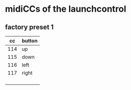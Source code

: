 # midiCCs of the launchcontrol

## factory preset 1

| cc  | button |
|-----|--------|
| 114 | up     |
| 115 | down   |
| 116 | left   |
| 117 | right  |
|     |        |
|     |        |
|     |        |
|     |        |


